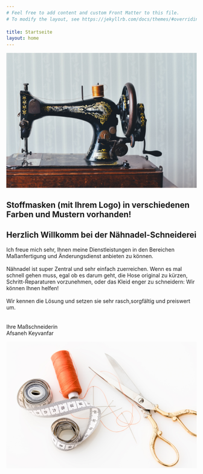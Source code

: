 ```yaml
---
# Feel free to add content and custom Front Matter to this file.
# To modify the layout, see https://jekyllrb.com/docs/themes/#overriding-theme-defaults

title: Startseite
layout: home
---
```


![Nähmaschine](img/m.jpg)

<h2><strong>Stoffmasken (mit Ihrem Logo) in verschiedenen Farben und Mustern vorhanden!</strong></h2>

## Herzlich Willkomm bei der Nähnadel-Schneiderei

Ich freue mich sehr, Ihnen meine Dienstleistungen in den Bereichen Maßanfertigung und Änderungsdienst anbieten zu können.<br/><br/>
Nähnadel ist super Zentral und sehr einfach zuerreichen. Wenn es mal schnell gehen muss, egal ob es darum geht, die Hose original zu kürzen, Schritt-Reparaturen vorzunehmen, oder das Kleid enger zu schneidern: Wir können Ihnen helfen!<br/><br/>
Wir kennen die Lösung und setzen sie sehr rasch,sorgfältig und preiswert um.<br/><br/><br/>
Ihre Maßschneiderin<br/>
Afsaneh Keyvanfar

![Nadel und Schere](img/s.jpg)


